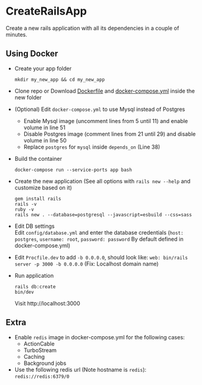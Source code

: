 # CreateRailsApp

Create a new rails application with all its dependencies in a couple of minutes.

## Using Docker
- Create your app folder
  ```
  mkdir my_new_app && cd my_new_app 
  ```
- Clone repo or Download [Dockerfile](Dockerfile) and [docker-compose.yml](docker-compose.yml) inside the new folder
- (Optional) Edit `docker-compose.yml` to use Mysql instead of Postgres
    - Enable Mysql image (uncomment lines from 5 until 11) and enable volume in line 51
    - Disable Postgres image (comment lines from 21 until 29) and disable volume in line 50
    - Replace `postgres` for `mysql` inside `depends_on` (Line 38)
- Build the container
  ```
  docker-compose run --service-ports app bash
  ```
- Create the new application (See all options with `rails new --help` and customize based on it)
  ```
  gem install rails
  rails -v
  ruby -v
  rails new . --database=postgresql --javascript=esbuild --css=sass
  ```
- Edit DB settings    
  Edit `config/database.yml` and enter the database credentials (`host: postgres`, `username: root`, `password: password` By default defined in docker-compose.yml)

- Edit `Procfile.dev` to add `-b 0.0.0.0`, should look like: `web: bin/rails server -p 3000 -b 0.0.0.0` (Fix: Localhost domain name)

- Run application
  ```
  rails db:create
  bin/dev
  ```
  Visit http://localhost:3000
  
## Extra
- Enable `redis` image in docker-compose.yml for the following cases:
  -  ActionCable
  -  TurboStream
  -  Caching
  -  Background jobs
- Use the following redis url (Note hostname is `redis`): `redis://redis:6379/0`
